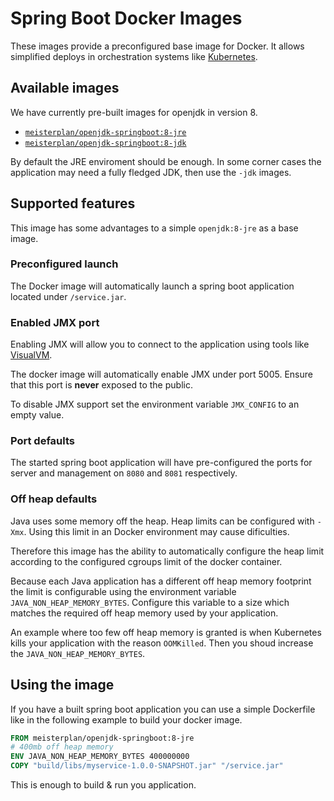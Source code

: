 # Spring Boot Docker Images

These images provide a preconfigured base image for Docker. It allows simplified deploys in orchestration systems like [Kubernetes](https://kubernetes.io/).

## Available images

We have currently pre-built images for openjdk in version 8.

* [`meisterplan/openjdk-springboot:8-jre`](https://hub.docker.com/r/meisterplan/openjdk-springboot/tags/)
* [`meisterplan/openjdk-springboot:8-jdk`](https://hub.docker.com/r/meisterplan/openjdk-springboot/tags/)

By default the JRE enviroment should be enough. In some corner cases the application may need a fully fledged JDK, then use the `-jdk` images.

## Supported features

This image has some advantages to a simple `openjdk:8-jre` as a base image.

### Preconfigured launch

The Docker image will automatically launch a spring boot application located under `/service.jar`.

### Enabled JMX port

Enabling JMX will allow you to connect to the application using tools like [VisualVM](https://visualvm.github.io/).

The docker image will automatically enable JMX under port 5005. Ensure that this port is **never** exposed to the public.

To disable JMX support set the environment variable `JMX_CONFIG` to an empty value.

### Port defaults

The started spring boot application will have pre-configured the ports for server and management on `8080` and `8081` respectively.

### Off heap defaults

Java uses some memory off the heap. Heap limits can be configured with `-Xmx`. Using this limit in an Docker environment may cause dificulties.

Therefore this image has the ability to automatically configure the heap limit according to the configured cgroups limit of the docker container.

Because each Java application has a different off heap memory footprint the limit is configurable using the environment variable `JAVA_NON_HEAP_MEMORY_BYTES`. Configure this variable to a size which matches the required off heap memory used by your application.

An example where too few off heap memory is granted is when Kubernetes kills your application with the reason `OOMKilled`. Then you shoud increase the `JAVA_NON_HEAP_MEMORY_BYTES`.

## Using the image

If you have a built spring boot application you can use a simple Dockerfile like in the following example to build your docker image.

```Dockerfile
FROM meisterplan/openjdk-springboot:8-jre
# 400mb off heap memory
ENV JAVA_NON_HEAP_MEMORY_BYTES 400000000
COPY "build/libs/myservice-1.0.0-SNAPSHOT.jar" "/service.jar"
```

This is enough to build & run you application.
